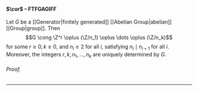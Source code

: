 #### $\cor$ – FTFGAGIFF
Let $G$ be a [[Generator|finitely generated]] [[Abelian Group|abelian]] [[Group|group]]. Then $$G \cong \Z^r \oplus (\Z/n_1) \oplus \dots \oplus (\Z/n_k)$$ for some $r \geq 0, k \geq 0$, and $n_i \geq 2$ for all $i$, satisfying $n_{i} \mid n_{i+1}$ for all $i$. Moreover, the integers $r,k,n_1,\ldots ,n_k$ are uniquely determined by $G$.
 
###### *Proof.* 
***